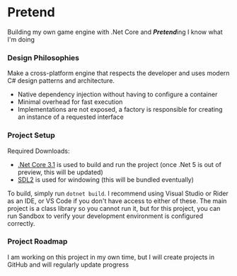 # Pretend

Building my own game engine with .Net Core and ***Pretend***ing I know what I'm doing

### Design Philosophies

Make a cross-platform engine that respects the developer and uses modern C# design patterns and architecture.

* Native dependency injection without having to configure a container
* Minimal overhead for fast execution
* Implementations are not exposed, a factory is responsible for creating an instance of a requested interface

### Project Setup

Required Downloads:

* [.Net Core 3.1](https://dotnet.microsoft.com/download/dotnet-core/3.1) is used to build and run the project (once .Net 5 is out of preview, this will be updated)
* [SDL2](https://www.libsdl.org/download-2.0.php) is used for windowing (this will be bundled eventually)

To build, simply run `dotnet build`.  I recommend using Visual Studio or Rider as an IDE, or VS Code if you don't have access to either of these.  The main project is a class library so you cannot run it, but for this project, you can run Sandbox to verify your development environment is configured correctly.

### Project Roadmap

I am working on this project in my own time, but I will create projects in GitHub and will regularly update progress
